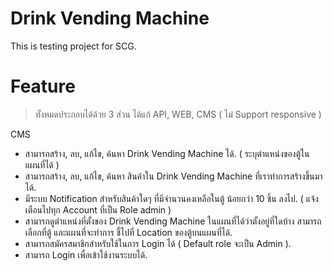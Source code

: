 # Drink Vending Machine
This is testing project for SCG.

# Feature
> ทั้งหมดประกอบได้ด้วย 3 ส่วน ได้แก้ API, WEB, CMS ( ไม่ Support responsive )

CMS
* สามารถสร้าง, ลบ, แก้ไข, ค้นหา Drink Vending Machine ได้. ( ระบุตำแหน่งของตู้ในแผนที่ได้ )
* สามารถสร้าง, ลบ, แก้ไข, ค้นหา สินค้าใน Drink Vending Machine ที่เราทำการสร้างขึ้นมาได้.
* มีระบบ Notification สำหรับสินค้าใดๆ ที่มีจำนวนคงเหลือในตู้ น้อยกว่า 10 ชิ้น ลงไป. ( แจ้งเตือนไปทุก Account ที่เป็น Role admin )
* สามารถดูตำแหน่งที่ตั้งของ Drink Vending Machine ในแผนที่ได้ว่าตั้งอยู่ที่ใดบ้าง สามารถเลือกที่ตู้ และแผนที่จะทำการ ชี้ไปที่ Location ของตู้บนแผนที่ได้.
* สามารถสมัครสมาชิกสำหรับใช้ในการ Login ได้ ( Default role จะเป็น Admin ).
* สามารถ Login เพื่อเข้าใช้งานระบบได้.
